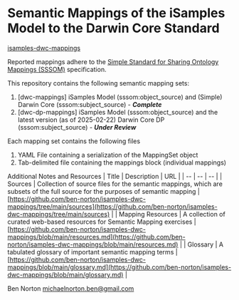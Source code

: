 # Semantic Mappings of the iSamples Model to the Darwin Core Standard
[isamples-dwc-mappings](https://github.com/ben-norton/isamples-dwc-mappings)

Reported mappings adhere to the [Simple Standard for Sharing Ontology Mappings (SSSOM)](https://mapping-commons.github.io/sssom/) specification. 

This repository contains the following semantic mapping sets:
1. [dwc-mappings] iSamples Model (sssom:object_source) and (Simple) Darwin Core (sssom:subject_source) - ***Complete***
2. [dwc-dp-mappings] iSamples Model (sssom:object_source) and the latest version (as of 2025-02-22) Darwin Core DP (sssom:subject_source) - ***Under Review***
   
Each mapping set contains the following files
1. YAML File containing a serialization of the MappingSet object
2. Tab-delimited file containing the mappings block (individual mappings)

Additional Notes and Resources
| Title | Description | URL |
| -- | -- | -- |
| Sources | Collection of source files for the semantic mappings, which are subsets of the full source for the purposes of semantic mapping  | [https://github.com/ben-norton/isamples-dwc-mappings/tree/main/sources](https://github.com/ben-norton/isamples-dwc-mappings/tree/main/sources) |
| Mapping Resources | A collection of curated web-based resources for Semantic Mapping exercises | [https://github.com/ben-norton/isamples-dwc-mappings/blob/main/resources.md](https://github.com/ben-norton/isamples-dwc-mappings/blob/main/resources.md) |
| Glossary | A tabulated glossary of important semantic mapping terms | [https://github.com/ben-norton/isamples-dwc-mappings/blob/main/glossary.md](https://github.com/ben-norton/isamples-dwc-mappings/blob/main/glossary.md) |


Ben Norton
michaelnorton.ben@gmail.com


